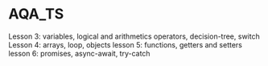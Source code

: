 # AQA_TS

Lesson 3: variables, logical and arithmetics operators, decision-tree, switch
Lesson 4: arrays, loop, objects
lesson 5: functions, getters and setters
lesson 6: promises, async-await, try-catch
